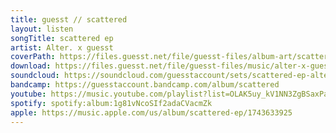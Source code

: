```yaml
---
title: guesst // scattered
layout: listen
songTitle: scattered ep
artist: Alter. x guesst
coverPath: https://files.guesst.net/file/guesst-files/album-art/scattered-cover.jpg
download: https://files.guesst.net/file/guesst-files/music/alter-x-guesst-scattered.zip
soundcloud: https://soundcloud.com/guesstaccount/sets/scattered-ep-alter-guesst
bandcamp: https://guesstaccount.bandcamp.com/album/scattered
youtube: https://music.youtube.com/playlist?list=OLAK5uy_kV1NN3ZgBSaxPadRN5oJ7y98Tczu60-dU&si=KPJpVFTZrBylNacB
spotify: spotify:album:1g81vNcoSIf2adaCVacmZk
apple: https://music.apple.com/us/album/scattered-ep/1743633925
---
```

